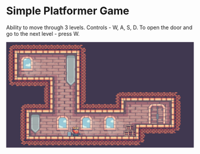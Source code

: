 # Simple Platformer Game

Ability to move through 3 levels. Controls - W, A, S, D. To open the door and go to the next level - press W.

<img src='preview.jpg' alt='preview' />
